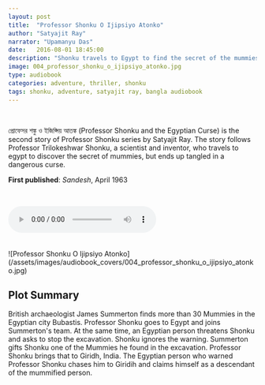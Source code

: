 ```yaml
---
layout: post
title:  "Professor Shonku O Ijipsiyo Atonko"
author: "Satyajit Ray"
narrator: "Upamanyu Das"
date:   2016-08-01 18:45:00
description: "Shonku travels to Egypt to find the secret of the mummies"
image: 004_professor_shonku_o_ijipsiyo_atonko.jpg
type: audiobook
categories: adventure, thriller, shonku
tags: shonku, adventure, satyajit ray, bangla audiobook
---
```


<br>

প্রোফেসর শঙ্কু ও ইজিপ্সিয় আতঙ্ক (Professor Shonku and the Egyptian Curse) is the second story of Professor Shonku series by Satyajit Ray. The story follows Professor Trilokeshwar Shonku, a scientist and inventor, who travels to egypt to discover the secret of mummies, but ends up tangled in a dangerous curse.

**First published**: _Sandesh_, April 1963

<br>

<!-- <audio src="http://audiobookfiles.upamanyu.in/004_professor_shonku_o_ijipsiyo_atonko.mp3" preload="auto"></audio> -->
<audio id="player" controls><source src="http://audiobookfiles.upamanyu.in/004_professor_shonku_o_ijipsiyo_atonko.mp3" type="audio/mp3" /></audio>

<br>
![Professor Shonku O Ijipsiyo Atonko](/assets/images/audiobook_covers/004_professor_shonku_o_ijipsiyo_atonko.jpg)

Plot Summary
------------

British archaeologist James Summerton finds more than 30 Mummies in the Egyptian city Bubastis. Professor Shonku goes to Egypt and joins Summerton's team. At the same time, an Egyptian person threatens Shonku and asks to stop the excavation. Shonku ignores the warning. Summerton gifts Shonku one of the Mummies he found in the excavation. Professor Shonku brings that to Giridh, India. The Egyptian person who warned Professor Shonku chases him to Giridih and claims himself as a descendant of the mummified person.

[jekyll]:      http://jekyllrb.com
[jekyll-gh]:   https://github.com/jekyll/jekyll
[jekyll-help]: https://github.com/jekyll/jekyll-help
